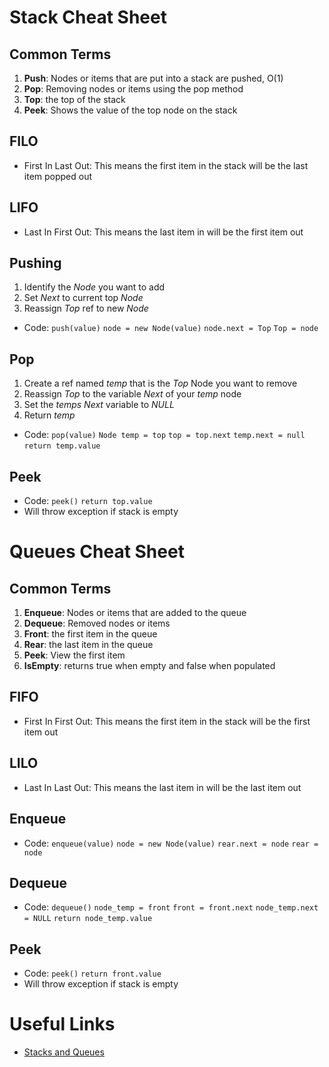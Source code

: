 # Stack Cheat Sheet

## Common Terms

1. **Push**: Nodes or items that are put into a stack are pushed, O(1)
2. **Pop**: Removing nodes or items using the pop method
3. **Top**: the top of the stack
4. **Peek**: Shows the value of the top node on the stack

## FILO

- First In Last Out: This means the first item in the stack will be the last item popped out

## LIFO

- Last In First Out: This means the last item in will be the first item out

## Pushing

1. Identify the *Node* you want to add
2. Set *Next* to current top *Node*
3. Reassign *Top* ref to new *Node*

- Code:
    `push(value)`
        `node = new Node(value)`
        `node.next = Top`
        `Top = node`

## Pop

1. Create a ref named *temp* that is the *Top* Node you want to remove
2. Reassign *Top* to the variable *Next* of your *temp* node
3. Set the *temps* *Next* variable to *NULL*
4. Return *temp*

- Code:
    `pop(value)`
        `Node temp = top`
        `top = top.next`
        `temp.next = null`
        `return temp.value`

## Peek

- Code:
    `peek()`
        `return top.value`
- Will throw exception if stack is empty

# Queues Cheat Sheet

## Common Terms

1. **Enqueue**: Nodes or items that are added to the queue
2. **Dequeue**: Removed nodes or items
3. **Front**: the first item in the queue
4. **Rear**: the last item in the queue
5. **Peek**: View the first item
6. **IsEmpty**: returns true when empty and false when populated

## FIFO

- First In First Out: This means the first item in the stack will be the first item out

## LILO

- Last In Last Out: This means the last item in will be the last item out

## Enqueue

- Code:
    `enqueue(value)`
        `node = new Node(value)`
        `rear.next = node`
        `rear = node`

## Dequeue

- Code:
    `dequeue()`
        `node_temp = front`
        `front = front.next`
        `node_temp.next = NULL`
        `return node_temp.value`

## Peek

- Code:
    `peek()`
        `return front.value`
- Will throw exception if stack is empty

# Useful Links

- [Stacks and Queues](https://codefellows.github.io/common_curriculum/data_structures_and_algorithms/Code_401/class-10/resources/stacks_and_queues.html)